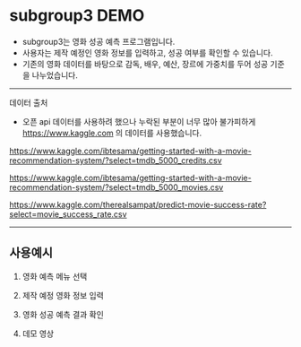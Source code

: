 # subgroup3 DEMO
 - subgroup3는 영화 성공 예측 프로그램입니다.
 - 사용자는 제작 예정인 영화 정보를 입력하고, 성공 여부를 확인할 수 있습니다.
 - 기존의 영화 데이터를 바탕으로 감독, 배우, 예산, 장르에 가중치를 두어 성공 기준을 나누었습니다.



---
데이터 출처
- 오픈 api 데이터를 사용하려 했으나 누락된 부분이 너무 많아 불가피하게 https://www.kaggle.com 의 데이터를 사용했습니다.

https://www.kaggle.com/ibtesama/getting-started-with-a-movie-recommendation-system/?select=tmdb_5000_credits.csv

https://www.kaggle.com/ibtesama/getting-started-with-a-movie-recommendation-system/?select=tmdb_5000_movies.csv

https://www.kaggle.com/therealsampat/predict-movie-success-rate?select=movie_success_rate.csv

---

## 사용예시
1. 영화 예측 메뉴 선택

2. 제작 예정 영화 정보 입력

3. 영화 성공 예측 결과 확인

4. 데모 영상

